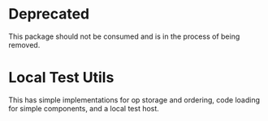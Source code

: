 # Deprecated

This package should not be consumed and is in the process of being removed.

# Local Test Utils

This has simple implementations for op storage and ordering, code loading for simple components, and a local test host.